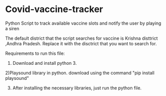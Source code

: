# Covid-vaccine-tracker

Python Script to track available vaccine slots and notify the user by playing a siren


The default district that the script searches for vaccine is Krishna disttrict ,Andhra Pradesh. Replace it with the disctrict that you want to search for.


Requirements to run this file: 

1) Download and install python 3.


 2)Playsound library in python.
   download using the command "pip install playsound"
  
  
3) After installing the necessary libraries, just run the python file.
